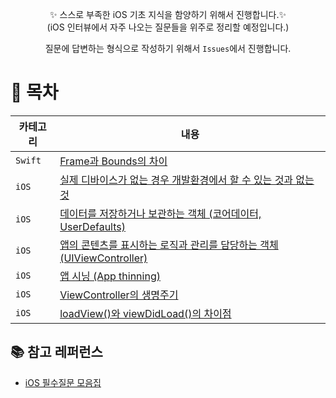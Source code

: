 <div align="center">


✨ 스스로 부족한 iOS 기초 지식을 함양하기 위해서 진행합니다.✨ <br>
(iOS 인터뷰에서 자주 나오는 질문들을 위주로 정리할 예정입니다.) <br>

질문에 답변하는 형식으로 작성하기 위해서 `Issues`에서 진행합니다.


</div>

# 🔖 목차

<div align="center">

| 카테고리 | 내용 |
|--|------|
|`Swift`|[Frame과 Bounds의 차이](https://github.com/deslog/iOS-Interview/issues/1)|
|`iOS`| [실제 디바이스가 없는 경우 개발환경에서 할 수 있는 것과 없는 것](https://github.com/deslog/iOS-Interview/issues/2)|
|`iOS`|[데이터를 저장하거나 보관하는 객체 (코어데이터, UserDefaults)](https://github.com/deslog/iOS-Interview/issues/3)|
|`iOS`|[앱의 콘텐츠를 표시하는 로직과 관리를 담당하는 객체(UIViewController)](https://github.com/deslog/iOS-Interview/issues/4)|
|`iOS`|[앱 시닝 (App thinning)](https://github.com/deslog/iOS-Interview/issues/5)|
|`iOS`|[ViewController의 생명주기](https://github.com/deslog/iOS-Interview/issues/5)|
|`iOS`|[loadView()와 viewDidLoad()의 차이점](https://github.com/deslog/iOS-Interview/issues/7)|

</div>

## 📚 참고 레퍼런스

- [iOS 필수질문 모음집](https://github.com/JeaSungLEE/iOSInterviewquestions)
